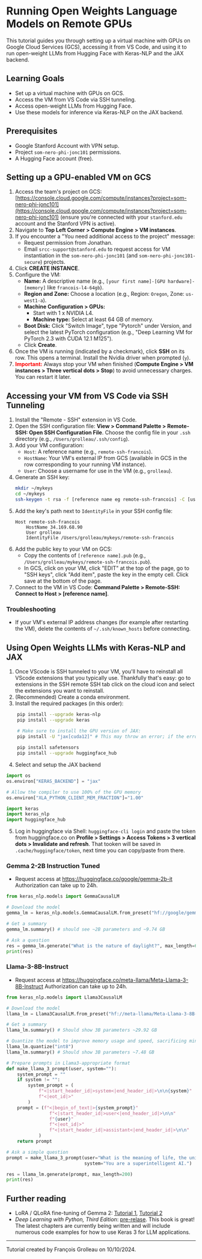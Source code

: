 # Running Open Weights Language Models on Remote GPUs


This tutorial guides you through setting up a virtual machine with GPUs on Google Cloud Services (GCS), accessing it from VS Code, and using it to run open-weight LLMs from Hugging Face with Keras-NLP and the JAX backend.

## Learning Goals

* Set up a virtual machine with GPUs on GCS.
* Access the VM from VS Code via SSH tunneling.
* Access open-weight LLMs from Hugging Face.
* Use these models for inference via Keras-NLP on the JAX backend.

## Prerequisites

* Google Stanford Account with VPN setup.
* Project `som-nero-phi-jonc101` permissions.
* A Hugging Face account (free).

## Setting up a GPU-enabled VM on GCS

1. Access the team's project on GCS: [https://console.cloud.google.com/compute/instances?project=som-nero-phi-jonc101](https://console.cloud.google.com/compute/instances?project=som-nero-phi-jonc101) (ensure you're connected with your `stanford.edu` account and the Stanford VPN is active).
2. Navigate to **Top Left Corner > Compute Engine > VM instances**.
3. If you encounter a "You need additional access to the project" message:
    * Request permission from Jonathan.
    * Email `srcc-support@stanford.edu` to request access for VM instantiation in the `som-nero-phi-jonc101` (and `som-nero-phi-jonc101-secure`) projects.
4. Click **CREATE INSTANCE**.
5. Configure the VM:
    * **Name:**  A descriptive name (e.g., `[your first name]-[GPU hardware]-[memory]` like `francois-l4-64gb`).
    * **Region and Zone:**  Choose a location (e.g., Region: `Oregon`, Zone: `us-west1-a`).
    * **Machine Configuration > GPUs:**
        * Start with 1 x NVIDIA L4.
        * **Machine type:** Select at least 64 GB of memory.
    * **Boot Disk:** Click "Switch Image", type "Pytorch" under Version, and select the latest PyTorch configuration (e.g., "Deep Learning VM for PyTorch 2.3 with CUDA 12.1 M125").
    * Click **Create**.
6. Once the VM is running (indicated by a checkmark), click **SSH** on its row. This opens a terminal. Install the Nvidia driver when prompted (`y`).
7. **<span style="color:red">Important:</span>** Always stop your VM when finished (**Compute Engine > VM instances > Three vertical dots > Stop**) to avoid unnecessary charges. You can restart it later.

## Accessing your VM from VS Code via SSH Tunneling

1. Install the "Remote - SSH" extension in VS Code.
2. Open the SSH configuration file: **View > Command Palette > Remote-SSH: Open SSH Configuration File**. Choose the config file in your `.ssh` directory (e.g., `/Users/grolleau/.ssh/config`).
3. Add your VM configuration:
    * `Host`: A reference name (e.g., `remote-ssh-francois`).
    * `HostName`: Your VM's external IP from GCS (available in GCS in the row corresponding to your running VM instance).
    * `User`: Choose a username for use in the VM (e.g., `grolleau`).
4. Generate an SSH key:
    ```bash
    mkdir ~/mykeys
    cd ~/mykeys
    ssh-keygen -t rsa -f [reference name eg remote-ssh-francois] -C [username eg grolleau] -b 2048  # Leave passphrase empty
    ```
5. Add the key's path next to `IdentityFile` in your SSH config file:
    ```
    Host remote-ssh-francois
        HostName 34.169.68.90
        User grolleau
        IdentityFile /Users/grolleau/mykeys/remote-ssh-francois
    ```
6. Add the public key to your VM on GCS:
    * Copy the contents of `[reference name].pub` (e.g., `/Users/grolleau/mykeys/remote-ssh-francois.pub`).
    * In GCS, click on your VM, click "EDIT" at the top of the page, go to "SSH keys", click "Add item", paste the key in the empty cell. Click save at the bottom of the page.
7. Connect to the VM in VS Code: **Command Palette > Remote-SSH: Connect to Host > [reference name]**.

### Troubleshooting

* If your VM's external IP address changes (for example after restarting the VM), delete the contents of `~/.ssh/known_hosts` before connecting.

## Using Open Weights LLMs with Keras-NLP and JAX
1. Once VScode is SSH tunneled  to your VM, you'll have to reinstall all VScode extensions that you typically use. Thankfully that's easy: go to extensions in the SSH remote SSH tab click on the cloud icon and select the extensions you want to reinstall.
2. (Recommended) Create a conda environment.
3. Install the required packages (in this order):
```bash
    pip install --upgrade keras-nlp
    pip install --upgrade keras

    # Make sure to install the GPU version of JAX:
    pip install -U "jax[cuda12]" # This may throw an error; if the error is followed by "Successfully installed jax..." then this should be all good.
    
    pip install safetensors
    pip install --upgrade huggingface_hub
```
4. Select and setup the JAX backend
```python
import os
os.environ["KERAS_BACKEND"] = "jax"

# Allow the compiler to use 100% of the GPU memory
os.environ["XLA_PYTHON_CLIENT_MEM_FRACTION"]="1.00"

import keras
import keras_nlp
import huggingface_hub
```
5. Log in huggingface via Shell: `huggingface-cli login` and paste the token from huggingface.co on **Profile > Settings > Access Tokens > 3 vertical dots > Invalidate and refresh**. That tooken will be saved in `.cache/huggingface/token`, next time you can copy/paste from there.

### Gemma 2-2B Instruction Tuned
- Request access at https://huggingface.co/google/gemma-2b-it Authorization can take up to 24h.
```python
from keras_nlp.models import GemmaCausalLM

# Download the model
gemma_lm = keras_nlp.models.GemmaCausalLM.from_preset("hf://google/gemma-2-2b-it")

# Get a summary
gemma_lm.summary() # should see ~2B parameters and ~9.74 GB

# Ask a question
res = gemma_lm.generate("What is the nature of daylight?", max_length=64)
print(res)
```

### Llama-3-8B-Instruct
- Request access at https://huggingface.co/meta-llama/Meta-Llama-3-8B-Instruct Authorization can take up to 24h.
```python
from keras_nlp.models import Llama3CausalLM

# Download the model
llama_lm = Llama3CausalLM.from_preset("hf://meta-llama/Meta-Llama-3-8B-Instruct")

# Get a summary
llama_lm.summary() # Should show 3B parameters ~29.92 GB

# Quantize the model to improve memory usage and speed, sacrificing minimal performance
llama_lm.quantize("int8")
llama_lm.summary() # Should show 3B parameters ~7.48 GB

# Prepare prompts in Llama3-appropriate format
def make_llama_3_prompt(user, system=""):
    system_prompt = ""
    if system != "":
        system_prompt = (
            f"<|start_header_id|>system<|end_header_id|>\n\n{system}"
            f"<|eot_id|>"
        )
    prompt = (f"<|begin_of_text|>{system_prompt}"
                f"<|start_header_id|>user<|end_header_id|>\n\n"
                f"{user}"
                f"<|eot_id|>"
                f"<|start_header_id|>assistant<|end_header_id|>\n\n"
            )
    return prompt   

# Ask a simple question
prompt = make_llama_3_prompt(user="What is the meaning of life, the universe, and everything?", 
                             system="You are a superintelligent AI.")

res = llama_lm.generate(prompt, max_length=200)
print(res)
```

## Further reading
- LoRA / QLoRA fine-tuning of Gemma 2: [Tutorial 1](https://medium.com/@joansantoso/finetune-your-gemma-model-to-create-a-qa-model-f0380bfba710), [Tutorial 2](https://keras.io/examples/keras_recipes/parameter_efficient_finetuning_of_gemma_with_lora_and_qlora/)
- *Deep Learning with Python, Third Edition*: [pre-relase](https://www.manning.com/books/deep-learning-with-python-third-edition). This book is great! The latest chapters are currently being written and will include numerous code examples for how to use Keras 3 for LLM applications.

---

Tutorial created by François Grolleau on 10/10/2024.